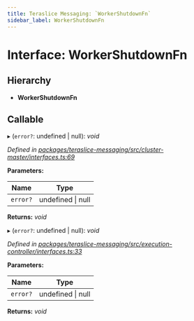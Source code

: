 ```yaml
---
title: Teraslice Messaging: `WorkerShutdownFn`
sidebar_label: WorkerShutdownFn
---
```


# Interface: WorkerShutdownFn

## Hierarchy

* **WorkerShutdownFn**

## Callable

▸ (`error?`: undefined | null): *void*

*Defined in [packages/teraslice-messaging/src/cluster-master/interfaces.ts:69](https://github.com/terascope/teraslice/blob/f95bb5556/packages/teraslice-messaging/src/cluster-master/interfaces.ts#L69)*

**Parameters:**

Name | Type |
------ | ------ |
`error?` | undefined &#124; null |

**Returns:** *void*

▸ (`error?`: undefined | null): *void*

*Defined in [packages/teraslice-messaging/src/execution-controller/interfaces.ts:33](https://github.com/terascope/teraslice/blob/f95bb5556/packages/teraslice-messaging/src/execution-controller/interfaces.ts#L33)*

**Parameters:**

Name | Type |
------ | ------ |
`error?` | undefined &#124; null |

**Returns:** *void*
